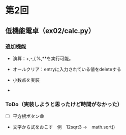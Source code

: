# 第2回
## 低機能電卓（ex02/calc.py）
### 追加機能
- 演算：+,-,/,%,**を実行可能。
- オールクリア：entryに入力されている値をdeleteする
- 小数点を実装

-
### ToDo（実装しようと思ったけど時間がなかった）
- [ ] 平方根ボタン:smile:
- 文字から式をおこす　例　12sqrt3 →　math.sqrt()